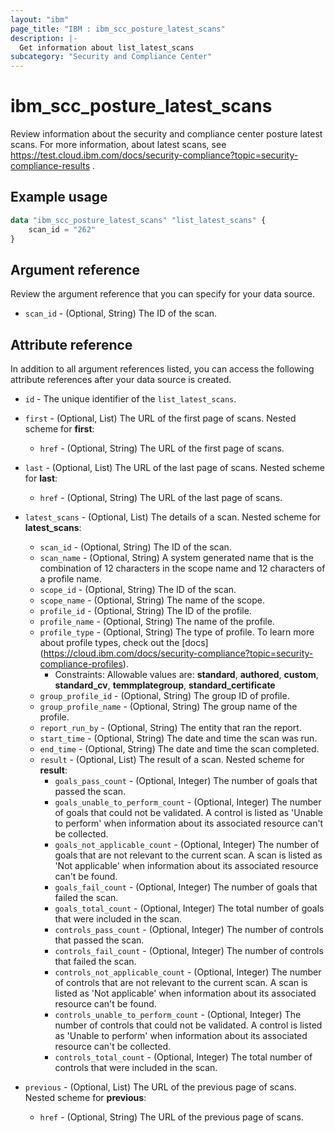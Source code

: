 ```yaml
---
layout: "ibm"
page_title: "IBM : ibm_scc_posture_latest_scans"
description: |-
  Get information about list_latest_scans
subcategory: "Security and Compliance Center"
---
```


# ibm_scc_posture_latest_scans

Review information about the security and compliance center posture latest scans. For more information, about latest scans, see https://test.cloud.ibm.com/docs/security-compliance?topic=security-compliance-results
.

## Example usage

```terraform
data "ibm_scc_posture_latest_scans" "list_latest_scans" {
	scan_id = "262"
}
```

## Argument reference

Review the argument reference that you can specify for your data source.

* `scan_id` - (Optional, String) The ID of the scan.

## Attribute reference

In addition to all argument references listed, you can access the following attribute references after your data source is created.

* `id` - The unique identifier of the `list_latest_scans`.
* `first` - (Optional, List) The URL of the first page of scans.
Nested scheme for **first**:
	* `href` - (Optional, String) The URL of the first page of scans.

* `last` - (Optional, List) The URL of the last page of scans.
Nested scheme for **last**:
	* `href` - (Optional, String) The URL of the last page of scans.

* `latest_scans` - (Optional, List) The details of a scan.
Nested scheme for **latest_scans**:
	* `scan_id` - (Optional, String) The ID of the scan.
	* `scan_name` - (Optional, String) A system generated name that is the combination of 12 characters in the scope name and 12 characters of a profile name.
	* `scope_id` - (Optional, String) The ID of the scan.
	* `scope_name` - (Optional, String) The name of the scope.
	* `profile_id` - (Optional, String) The ID of the profile.
	* `profile_name` - (Optional, String) The name of the profile.
	* `profile_type` - (Optional, String) The type of profile. To learn more about profile types, check out the [docs] (https://cloud.ibm.com/docs/security-compliance?topic=security-compliance-profiles).
	  * Constraints: Allowable values are: **standard**, **authored**, **custom**, **standard_cv**, **temmplategroup**, **standard_certificate**
	* `group_profile_id` - (Optional, String) The group ID of profile.
	* `group_profile_name` - (Optional, String) The group name of the profile.
	* `report_run_by` - (Optional, String) The entity that ran the report.
	* `start_time` - (Optional, String) The date and time the scan was run.
	* `end_time` - (Optional, String) The date and time the scan completed.
	* `result` - (Optional, List) The result of a scan.
	Nested scheme for **result**:
		* `goals_pass_count` - (Optional, Integer) The number of goals that passed the scan.
		* `goals_unable_to_perform_count` - (Optional, Integer) The number of goals that could not be validated. A control is listed as 'Unable to perform' when information about its associated resource can't be collected.
		* `goals_not_applicable_count` - (Optional, Integer) The number of goals that are not relevant to the current scan. A scan is listed as 'Not applicable' when information about its associated resource can't be found.
		* `goals_fail_count` - (Optional, Integer) The number of goals that failed the scan.
		* `goals_total_count` - (Optional, Integer) The total number of goals that were included in the scan.
		* `controls_pass_count` - (Optional, Integer) The number of controls that passed the scan.
		* `controls_fail_count` - (Optional, Integer) The number of controls that failed the scan.
		* `controls_not_applicable_count` - (Optional, Integer) The number of controls that are not relevant to the current scan. A scan is listed as 'Not applicable' when information about its associated resource can't be found.
		* `controls_unable_to_perform_count` - (Optional, Integer) The number of controls that could not be validated. A control is listed as 'Unable to perform' when information about its associated resource can't be collected.
		* `controls_total_count` - (Optional, Integer) The total number of controls that were included in the scan.

* `previous` - (Optional, List) The URL of the previous page of scans.
Nested scheme for **previous**:
	* `href` - (Optional, String) The URL of the previous page of scans.

